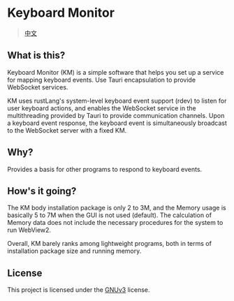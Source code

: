 # Keyboard Monitor

>   [中文](./README.md)

## What is this?

Keyboard Monitor (KM) is a simple software that helps you set up a service for mapping keyboard events. Use Tauri encapsulation to provide WebSocket services.

KM uses rustLang's system-level keyboard event support (rdev) to listen for user keyboard actions, and enables the WebSocket service in the multithreading provided by Tauri to provide communication channels. Upon a keyboard event response, the keyboard event is simultaneously broadcast to the WebSocket server with a fixed KM.

## Why?

Provides a basis for other programs to respond to keyboard events.

## How's it going?

The KM body installation package is only 2 to 3M, and the Memory usage is basically 5 to 7M when the GUI is not used (default). The calculation of Memory data does not include the necessary procedures for the system to run WebView2.

Overall, KM barely ranks among lightweight programs, both in terms of installation package size and running memory.

## License

This project is licensed under the [GNUv3](./LICENSE) license.
